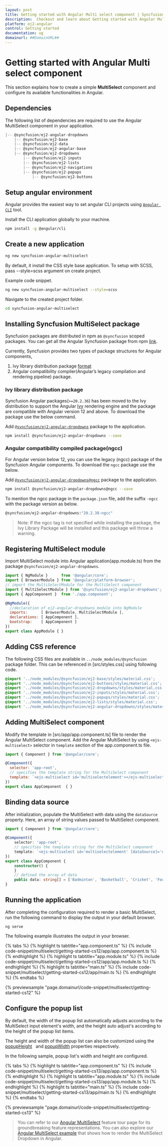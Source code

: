 ```yaml
---
layout: post
title: Getting started with Angular Multi select component | Syncfusion
description:  Checkout and learn about Getting started with Angular Multi select component of Syncfusion Essential JS 2 and more details.
platform: ej2-angular
control: Getting started 
documentation: ug
domainurl: ##DomainURL##
---
```


# Getting started with Angular Multi select component

This section explains how to create a simple **MultiSelect** component and configure its available functionalities in Angular.

## Dependencies

The following list of dependencies are required to use the Angular MultiSelect component in your application.

```javascript
|-- @syncfusion/ej2-angular-dropdowns
    |-- @syncfusion/ej2-base
    |-- @syncfusion/ej2-data
    |-- @syncfusion/ej2-angular-base
    |-- @syncfusion/ej2-dropdowns
        |-- @syncfusion/ej2-inputs
        |-- @syncfusion/ej2-lists
        |-- @syncfusion/ej2-navigations
        |-- @syncfusion/ej2-popups
            |-- @syncfusion/ej2-buttons
```

## Setup angular environment

Angular provides the easiest way to set angular CLI projects using [`Angular CLI`](https://github.com/angular/angular-cli) tool.

Install the CLI application globally to your machine.

```bash
npm install -g @angular/cli
```

## Create a new application

```bash
ng new syncfusion-angular-multiselect
```

By default, it install the CSS style base application. To setup with SCSS, pass --style=scss argument on create project.

Example code snippet.

```bash
ng new syncfusion-angular-multiselect --style=scss
```

Navigate to the created project folder.

```bash
cd syncfusion-angular-multiselect
```

## Installing Syncfusion MultiSelect package

Syncfusion packages are distributed in npm as `@syncfusion` scoped packages. You can get all the Angular Syncfusion package from npm [link]( https://www.npmjs.com/search?q=%40syncfusion%2Fej2-angular- ).

Currently, Syncfusion provides two types of package structures for Angular components,
1. Ivy library distribution package [format](https://angular.io/guide/angular-package-format#angular-package-format)
2. Angular compatibility compiler(Angular’s legacy compilation and rendering pipeline) package.

### Ivy library distribution package

Syncfusion Angular packages(`>=20.2.36`) has been moved to the Ivy distribution to support the Angular [Ivy](https://docs.angular.lat/guide/ivy) rendering engine and the package are compatible with Angular version 12 and above. To download the package use the below command.

Add [`@syncfusion/ej2-angular-dropdowns`](https://www.npmjs.com/package/@syncfusion/ej2-angular-dropdowns/v/20.2.38) package to the application.

```bash
npm install @syncfusion/ej2-angular-dropdowns --save
```

### Angular compatibility compiled package(ngcc)

For Angular version below 12, you can use the legacy (ngcc) package of the Syncfusion Angular components. To download the `ngcc` package use the below.

Add [`@syncfusion/ej2-angular-dropdowns@ngcc`](https://www.npmjs.com/package/@syncfusion/ej2-angular-dropdowns/v/20.2.38-ngcc) package to the application.

```bash
npm install @syncfusion/ej2-angular-dropdowns@ngcc --save
```

To mention the ngcc package in the `package.json` file, add the suffix `-ngcc` with the package version as below.

```bash
@syncfusion/ej2-angular-dropdowns:"20.2.38-ngcc"
```

>Note: If the ngcc tag is not specified while installing the package, the Ivy Library Package will be installed and this package will throw a warning.

## Registering MultiSelect module

Import MultiSelect module into Angular application(app.module.ts) from the package `@syncfusion/ej2-angular-dropdowns`.

```javascript
import { NgModule }      from '@angular/core';
import { BrowserModule } from '@angular/platform-browser';
// import the MultiSelectModule for the MultiSelect component
import { MultiSelectModule } from '@syncfusion/ej2-angular-dropdowns';
import { AppComponent }  from './app.component';

@NgModule({
  //declaration of ej2-angular-dropdowns module into NgModule
  imports:      [ BrowserModule, MultiSelectModule ],
  declarations: [ AppComponent ],
  bootstrap:    [ AppComponent ]
})
export class AppModule { }
```

## Adding CSS reference

The following CSS files are available in `../node_modules/@syncfusion` package folder. This can be referenced in [src/styles.css] using following code.

```css
@import '../node_modules/@syncfusion/ej2-base/styles/material.css';
@import '../node_modules/@syncfusion/ej2-buttons/styles/material.css';
@import '../node_modules/@syncfusion/ej2-dropdowns/styles/material.css';
@import '../node_modules/@syncfusion/ej2-inputs/styles/material.css';
@import '../node_modules/@syncfusion/ej2-popups/styles/material.css';
@import '../node_modules/@syncfusion/ej2-lists/styles/material.css';
@import '../node_modules/@syncfusion/ej2-angular-dropdowns/styles/material.css';
```

## Adding MultiSelect component

Modify the template in [src/app/app.component.ts] file to render the Angular MultiSelect component. Add the Angular MultiSelect by using `<ejs-multiselect>` selector in `template` section of the app.component.ts file.

```javascript
import { Component } from '@angular/core';

@Component({
  selector: 'app-root',
  // specifies the template string for the MultiSelect component
  template: `<ejs-multiselect id='multiselectelement'></ejs-multiselect>`
})
export class AppComponent  { }
```

## Binding data source

After initialization, populate the MultiSelect with data using the `dataSource` property. Here, an array of string values passed to MultiSelect component.

```typescript
import { Component } from '@angular/core';

@Component({
    selector: 'app-root',
    // specifies the template string for the MultiSelect component
    template: `<ejs-multiselect id='multiselectelement' [dataSource]='data'></ejs-multiselect>`
})
export class AppComponent {
    constructor() {
    }
    // defined the array of data
    public data: string[] = ['Badminton', 'Basketball', 'Cricket', 'Football', 'Golf', 'Gymnastics', 'Hockey', 'Rugby', 'Snooker', 'Tennis'];
}
```

## Running the application

After completing the configuration required to render a basic MultiSelect, run the following command to display the output in your default browser.

```
ng serve
```

The following example illustrates the output in your browser.

{% tabs %}
{% highlight ts tabtitle="app.component.ts" %}
{% include code-snippet/multiselect/getting-started-cs12/app/app.component.ts %}
{% endhighlight %}
{% highlight ts tabtitle="app.module.ts" %}
{% include code-snippet/multiselect/getting-started-cs12/app/app.module.ts %}
{% endhighlight %}
{% highlight ts tabtitle="main.ts" %}
{% include code-snippet/multiselect/getting-started-cs12/app/main.ts %}
{% endhighlight %}
{% endtabs %}
  
{% previewsample "page.domainurl/code-snippet/multiselect/getting-started-cs12" %}

## Configure the popup list

By default, the width of the popup list automatically adjusts according to the MultiSelect input element's width, and the height auto adjust's according to the height of the popup list items.

The height and width of the popup list can also be customized using the [popupHeight](https://ej2.syncfusion.com/angular/documentation/api/multi-select/#popupheight)
&nbsp; and [popupWidth](https://ej2.syncfusion.com/angular/documentation/api/multi-select/#popupwidth) properties respectively.

In the following sample, popup list's width and height are configured.

{% tabs %}
{% highlight ts tabtitle="app.component.ts" %}
{% include code-snippet/multiselect/getting-started-cs13/app/app.component.ts %}
{% endhighlight %}
{% highlight ts tabtitle="app.module.ts" %}
{% include code-snippet/multiselect/getting-started-cs13/app/app.module.ts %}
{% endhighlight %}
{% highlight ts tabtitle="main.ts" %}
{% include code-snippet/multiselect/getting-started-cs13/app/main.ts %}
{% endhighlight %}
{% endtabs %}
  
{% previewsample "page.domainurl/code-snippet/multiselect/getting-started-cs13" %}

> You can refer to our [Angular MultiSelect](https://www.syncfusion.com/angular-ui-components/angular-multiselect-dropdown) feature tour page for its groundbreaking feature representations. You can also explore our [Angular MultiSelect example](https://ej2.syncfusion.com/angular/demos/#/material/multi-select/default) that shows how to render the MultiSelect Dropdown in Angular.